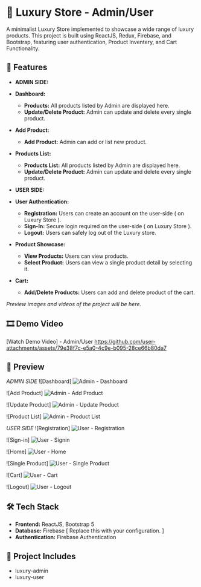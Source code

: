 # 📝 Luxury Store - Admin/User

A minimalist Luxury Store implemented to showcase a wide range of luxury products. This project is built using ReactJS, Redux, Firebase, and Bootstrap, featuring user authentication, Product Inventery, and Cart Functionality.

## 📑 Features

- **ADMIN SIDE:**
- **Dashboard:**
  - **Products:** All products listed by Admin are displayed here.
  - **Update/Delete Product:** Admin can update and delete every single product.

- **Add Product:**
  - **Add Product:** Admin can add or list new product.

- **Products List:**
  - **Products List:** All products listed by Admin are displayed here.
  - **Update/Delete Product:** Admin can update and delete every single product.

- **USER SIDE:**
- **User Authentication:**
  - **Registration:** Users can create an account on the user-side ( on Luxury Store ).
  - **Sign-In:** Secure login required on the user-side ( on Luxury Store ).
  - **Logout:** Users can safely log out of the Luxury store.

- **Product Showcase:**
  - **View Products:** Users can view products.
  - **Select Product:** Users can view a single product detail by selecting it.

- **Cart:**
  - **Add/Delete Products:** Users can add and delete product of the cart.

_Preview images and videos of the project will be here._

## 🎞 Demo Video
[Watch Demo Video] - Admin/User
https://github.com/user-attachments/assets/79e38f7c-e5a0-4c9e-b095-28ce66b80da7

## 🎥 Preview
_ADMIN SIDE_
![Dashboard]
![Admin - Dashboard](https://github.com/user-attachments/assets/9f24f1ac-b15b-4f63-b887-12d14ac0ec9a)

![Add Product]
![Admin - Add Product](https://github.com/user-attachments/assets/21ff428e-42b3-49dc-86ac-405584a848ee)

![Update Product]
![Admin - Update Product](https://github.com/user-attachments/assets/88fb9e6b-a6b1-4bbc-b3b8-dd4d71eebca7)

![Product List]
![Admin - Product List](https://github.com/user-attachments/assets/1c229620-3a2e-4dbd-8251-ec2e37fc45b7)

_USER SIDE_
![Registration]
![User - Registration](https://github.com/user-attachments/assets/8796c95c-e36a-4551-b4e4-5a5ce9487fb2)

![Sign-in]
![User - Signin](https://github.com/user-attachments/assets/ece1df79-403d-4b36-a99e-e8915929980e)

![Home]
![User - Home](https://github.com/user-attachments/assets/84ad48a1-172a-4f9c-a274-a1554042b180)

![Single Product]
![User - Single  Product](https://github.com/user-attachments/assets/bfbe287c-a0ac-4599-8c26-1d88c03ad04c)

![Cart]
![User - Cart](https://github.com/user-attachments/assets/934f9b30-dd11-471c-9847-1562529847e9)

![Logout]
![User - Logout](https://github.com/user-attachments/assets/7b911edf-b800-4683-a1dc-e2d6c3934207)


## 🛠️ Tech Stack

- **Frontend:** ReactJS, Bootstrap 5
- **Database:** Firebase [ Replace this with your configuration. ]
- **Authentication:** Firebase Authentication

## 📂 Project Includes

- luxury-admin
- luxury-user

